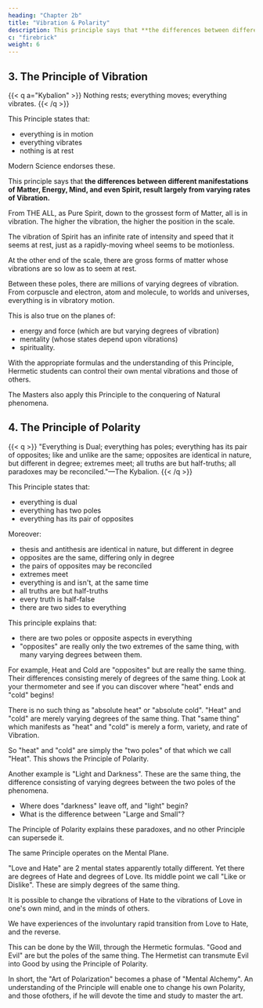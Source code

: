 ```yaml
---
heading: "Chapter 2b"
title: "Vibration & Polarity"
description: This principle says that **the differences between different manifestations of Matter, Energy, Mind, and even Spirit, result largely from varying rates of Vibration.
c: "firebrick"
weight: 6
---
```



## 3. The Principle of Vibration


{{< q a="Kybalion" >}}
Nothing rests; everything moves; everything vibrates.
{{< /q >}}


This Principle states that:
- everything is in motion
- everything vibrates
- nothing is at rest

Modern Science endorses these. 

<!-- , and which each new scientific discovery tends to verify. And yet this Hermetic Principle was enunciated thousands of years ago, by the Masters of Ancient Egypt. This Principle explains that -->

This principle says that **the differences between different manifestations of Matter, Energy, Mind, and even Spirit, result largely from varying rates of Vibration.** 

From THE ALL, as Pure Spirit, down to the grossest form of Matter, all is in vibration. The higher the vibration, the higher the position in the scale. 

The vibration of Spirit has an infinite rate of intensity and speed that it seems at rest, just as a rapidly-moving wheel seems to be motionless. 

At the other end of the scale, there are gross forms of matter whose vibrations are so low as to seem at rest. 

Between these poles, there are millions of varying degrees of vibration. From corpuscle and electron, atom and molecule, to worlds and universes, everything is in vibratory motion.

This is also true on the planes of:
- energy and force (which are but varying degrees of vibration)
- mentality (whose states depend upon vibrations)
- spirituality. 


With the appropriate formulas and the understanding of this Principle, Hermetic students can control their own mental vibrations and those of others. 

The Masters also apply this Principle to the conquering of Natural phenomena. 

<!-- "He who understands the Principle of Vibration, has grasped the scepter of power," says one of the old writers. -->


## 4. The Principle of Polarity

{{< q >}}
"Everything is Dual; everything has poles; everything has its pair of opposites; like and unlike are the same; opposites are identical in nature, but different in degree; extremes meet; all truths are but half-truths; all paradoxes may be reconciled."—The Kybalion.
{{< /q >}}


This Principle states that:
- everything is dual
- everything has two poles
- everything has its pair of opposites

<!-- ," all of which were old Hermetic axioms. It explains the old paradoxes, that have perplexed so many, which have been stated as follows: --> 

Moreover:
- thesis and antithesis are identical in nature, but different in degree
- opposites are the same, differing only in degree
- the pairs of opposites may be reconciled
- extremes meet
- everything is and isn't, at the same time
- all truths are but half-truths
- every truth is half-false
- there are two sides to everything


This principle explains that:
- there are two poles or opposite aspects in everything
- "opposites" are really only the two extremes of the same thing, with many varying degrees between them. 

For example, Heat and Cold are "opposites" but are really the same thing. Their differences consisting merely of degrees of the same thing. Look at your thermometer and see if you can discover where "heat" ends and "cold" begins! 

There is no such thing as "absolute heat" or "absolute cold". "Heat" and "cold" are merely  varying degrees of the same thing. That "same thing" which manifests as "heat" and "cold" is merely a form, variety, and rate of Vibration. 

So "heat" and "cold" are simply the "two poles" of that which we call "Heat". This shows <!-- —and the phenomena attendant thereupon are manifestations of  -->the Principle of Polarity. 


Another example is "Light and Darkness". These are the same thing, the difference consisting of varying degrees between the two poles of the phenomena. 
- Where does "darkness" leave off, and "light" begin? 
- What is the difference between "Large and Small"? <!-- Between "Hard and Soft"? Between "Black and White"? Between "Sharp and Dull"? Between "Noise and Quiet"? Between "High and Low"?  -->

<!-- Between "Positive and Negative"?  -->

The Principle of Polarity explains these paradoxes, and no other Principle can supersede it. 

The same Principle operates on the Mental Plane. 

"Love and Hate" are 2 mental states apparently totally different. Yet there are degrees of Hate and degrees of Love. Its middle point we call "Like or Dislike". <!-- These shade into each other so gradually that sometimes we are at a loss to know whether we "like" or "dislike" or "neither." --> These are simply degrees of the same thing<!-- , as you will see if you will but think a moment -->.

<!-- More than this (and considered of more importance by the Hermetists),  -->

It is possible to change the vibrations of Hate to the vibrations of Love in one's own mind, and in the minds of others. 

We have experiences of the involuntary rapid transition from Love to Hate, and the reverse.

This can be done by <!--  And you will therefore realize the possibility of this being accomplished by the use of --> the Will, through the Hermetic formulas. "Good and Evil" are but the poles of the same thing. The Hermetist can transmute Evil into Good by using the Principle of Polarity. 

In short, the "Art of Polarization" becomes a phase of "Mental Alchemy". <!--  known and practiced by the ancient and modern Hermetic Masters. --> An understanding of the Principle will enable one to change his own Polarity, and those ofothers, if he will devote the time and study to master the art.



